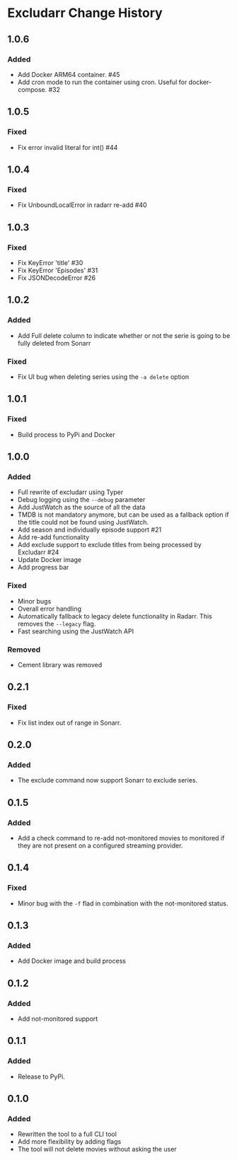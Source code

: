 # Excludarr Change History

## 1.0.6

### Added

- Add Docker ARM64 container. #45
- Add cron mode to run the container using cron. Useful for docker-compose. #32

## 1.0.5

### Fixed

- Fix error invalid literal for int() #44

## 1.0.4

### Fixed

- Fix UnboundLocalError in radarr re-add #40

## 1.0.3

### Fixed

- Fix KeyError 'title' #30
- Fix KeyError 'Episodes' #31
- Fix JSONDecodeError #26

## 1.0.2

### Added

- Add Full delete column to indicate whether or not the serie is going to be fully deleted from Sonarr

### Fixed

- Fix UI bug when deleting series using the `-a delete` option

## 1.0.1

### Fixed

- Build process to PyPi and Docker

## 1.0.0

### Added

- Full rewrite of excludarr using Typer
- Debug logging using the `--debug` parameter
- Add JustWatch as the source of all the data
- TMDB is not mandatory anymore, but can be used as a fallback option if the title could not be found using JustWatch.
- Add season and individually episode support #21
- Add re-add functionality
- Add exclude support to exclude titles from being processed by Excludarr #24
- Update Docker image
- Add progress bar

### Fixed

- Minor bugs
- Overall error handling
- Automatically fallback to legacy delete functionality in Radarr. This removes the `--legacy` flag.
- Fast searching using the JustWatch API

### Removed

- Cement library was removed

## 0.2.1

### Fixed

- Fix list index out of range in Sonarr.

## 0.2.0

### Added

- The exclude command now support Sonarr to exclude series.

## 0.1.5

### Added

- Add a check command to re-add not-monitored movies to monitored if they are not present on a configured streaming provider.

## 0.1.4

### Fixed

- Minor bug with the `-f` flad in combination with the not-monitored status.

## 0.1.3

### Added

- Add Docker image and build process

## 0.1.2

### Added

- Add not-monitored support

## 0.1.1

### Added

- Release to PyPi.

## 0.1.0

### Added

- Rewritten the tool to a full CLI tool
- Add more flexibility by adding flags
- The tool will not delete movies without asking the user
